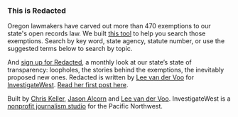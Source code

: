 ### This is Redacted

Oregon lawmakers have carved out more than 470 exemptions to our state's open records law. We built [this tool](http://www.invw.org/redacted/) to help you search those exemptions. Search by key word, state agency, statute number, or use the suggested terms below to search by topic.

And [sign up for Redacted](http://eepurl.com/uqpNL), a monthly look at our state’s state of transparency: loopholes, the stories behind the exemptions, the inevitably proposed new ones. Redacted is written by [Lee van der Voo](http://www.invw.org/author/lee-van-der-voo) for [InvestigateWest](http://www.invw.org/). [Read her first post here](http://www.invw.org/redacted/introducing-redacted).

Built by [Chris Keller](http://www.twitter.com/ChrisLKeller), [Jason Alcorn](http://www.twitter.com/jasonalcorn) and [Lee van der Voo](http://www.twitter.com/lvdvoo). InvestigateWest is a [nonprofit journalism studio](http://www.invw.org/) for the Pacific Northwest.